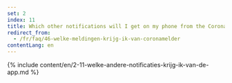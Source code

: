 ```yaml
---
set: 2
index: 11
title: Which other notifications will I get on my phone from the CoronaMelder app?
redirect_from: 
  - /fr/faq/46-welke-meldingen-krijg-ik-van-coronamelder
contentLang: en
---
```

{% include content/en/2-11-welke-andere-notificaties-krijg-ik-van-de-app.md %}
